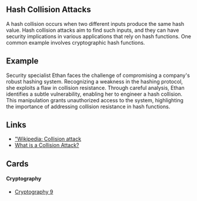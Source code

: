 ## Hash Collision Attacks
A hash collision occurs when two different inputs produce the same hash value. Hash collision attacks aim to find such inputs, and they can have security implications in various applications that rely on hash functions. One common example involves cryptographic hash functions.

## Example
Security specialist Ethan faces the challenge of compromising a company's robust hashing system. Recognizing a weakness in the hashing protocol, she exploits a flaw in collision resistance. Through careful analysis, Ethan identifies a subtle vulnerability, enabling her to engineer a hash collision. This manipulation grants unauthorized access to the system, highlighting the importance of addressing collision resistance in hash functions.

## Links
- ["Wikipedia: Collision attack](https://en.wikipedia.org/wiki/Collision_attack)
- [What is a Collision Attack?](https://www.ccn.com/education/cryptography-attacks-6-types-and-prevention-measures/#:~:text=Cryptography%20attacks%20come%20in%20various,to%20fortify%20defenses%20against%20attacks.)

## Cards
#### Cryptography
- [Cryptography 9](/cards/CR9)
